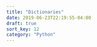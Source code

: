```yaml
---
title: "Dictionaries"
date: 2019-06-23T22:19:55-04:00
draft: true
sort_key: 12
category: "Python"
---
```

